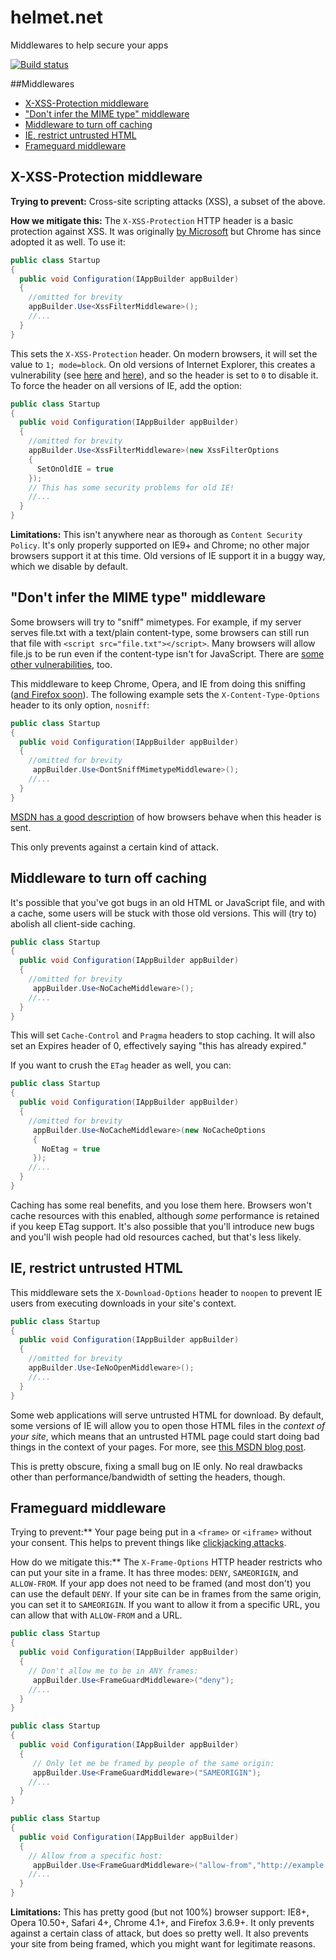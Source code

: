 # helmet.net
Middlewares to help secure your apps

[![Build status](https://ci.appveyor.com/api/projects/status/032t00oscffq1jmd?svg=true)](https://ci.appveyor.com/project/ziyasal/helmet-net)

##Middlewares

* [X-XSS-Protection middleware](#x-xss-protection-middleware)
* ["Don't infer the MIME type" middleware](#dont-infer-the-mime-type-middleware)
* [Middleware to turn off caching](#middleware-to-turn-off-caching)
* [IE, restrict untrusted HTML](#ie-restrict-untrusted-html)
* [Frameguard middleware](#frameguard-middleware)


## X-XSS-Protection middleware

**Trying to prevent:** Cross-site scripting attacks (XSS), a subset of the above.

**How we mitigate this:** The ```X-XSS-Protection``` HTTP header is a basic protection against XSS. It was originally [by Microsoft](http://blogs.msdn.com/b/ieinternals/archive/2011/01/31/controlling-the-internet-explorer-xss-filter-with-the-x-xss-protection-http-header.aspx) but Chrome has since adopted it as well. To use it:

```csharp
public class Startup
{
  public void Configuration(IAppBuilder appBuilder)
  {
    //omitted for brevity
    appBuilder.Use<XssFilterMiddleware>();
    //...
  }
}
```

This sets the ```X-XSS-Protection``` header. On modern browsers, it will set the value to ```1; mode=block```. On old versions of Internet Explorer, this creates a vulnerability (see [here](http://hackademix.net/2009/11/21/ies-xss-filter-creates-xss-vulnerabilities/) and [here](http://technet.microsoft.com/en-us/security/bulletin/MS10-002)), and so the header is set to ```0``` to disable it. To force the header on all versions of IE, add the option:

```csharp
public class Startup
{
  public void Configuration(IAppBuilder appBuilder)
  {
    //omitted for brevity
    appBuilder.Use<XssFilterMiddleware>(new XssFilterOptions
    {
      SetOnOldIE = true
    });
    // This has some security problems for old IE!
    //...
  }
}

```

**Limitations:** This isn't anywhere near as thorough as ```Content Security Policy```. It's only properly supported on IE9+ and Chrome; no other major browsers support it at this time. Old versions of IE support it in a buggy way, which we disable by default.


## "Don't infer the MIME type" middleware
Some browsers will try to "sniff" mimetypes. For example, if my server serves file.txt with a text/plain content-type, some browsers can still run that file with ```<script src="file.txt"></script>```. Many browsers will allow file.js to be run even if the content-type isn't for JavaScript. There are [some other vulnerabilities](https://miki.it/blog/2014/7/8/abusing-jsonp-with-rosetta-flash/), too.

This middleware to keep Chrome, Opera, and IE from doing this sniffing ([and Firefox soon](https://bugzilla.mozilla.org/show_bug.cgi?id=471020)). The following example sets the ```X-Content-Type-Options``` header to its only option, ```nosniff```:

```csharp
public class Startup
{
  public void Configuration(IAppBuilder appBuilder)
  {
    //omitted for brevity
     appBuilder.Use<DontSniffMimetypeMiddleware>();
    //...
  }
}
```

[MSDN has a good description](https://msdn.microsoft.com/en-us/library/gg622941(v=vs.85).aspx) of how browsers behave when this header is sent.

This only prevents against a certain kind of attack.


## Middleware to turn off caching

It's possible that you've got bugs in an old HTML or JavaScript file, and with a cache, some users will be stuck with those old versions. This will (try to) abolish all client-side caching.
```csharp
public class Startup
{
  public void Configuration(IAppBuilder appBuilder)
  {
    //omitted for brevity
     appBuilder.Use<NoCacheMiddleware>();
    //...
  }
}
```
This will set ```Cache-Control``` and ```Pragma``` headers to stop caching. It will also set an Expires header of 0, effectively saying "this has already expired."

If you want to crush the ```ETag``` header as well, you can:
```csharp
public class Startup
{
  public void Configuration(IAppBuilder appBuilder)
  {
    //omitted for brevity
     appBuilder.Use<NoCacheMiddleware>(new NoCacheOptions 
     { 
       NoEtag = true 
     });
    //...
  }
}
```
Caching has some real benefits, and you lose them here. Browsers won't cache resources with this enabled, although _some_ performance is retained if you keep ETag support. It's also possible that you'll introduce new bugs and you'll wish people had old resources cached, but that's less likely.

## IE, restrict untrusted HTML
This middleware sets the ```X-Download-Options``` header to ```noopen``` to prevent IE users from executing downloads in your site's context.

```csharp
public class Startup
{
  public void Configuration(IAppBuilder appBuilder)
  {
    //omitted for brevity
    appBuilder.Use<IeNoOpenMiddleware>();
    //...
  }
}
```

Some web applications will serve untrusted HTML for download. By default, some versions of IE will allow you to open those HTML files in the _context of your site_, which means that an untrusted HTML page could start doing bad things in the context of your pages. For more, see [this MSDN blog post](http://blogs.msdn.com/b/ie/archive/2008/07/02/ie8-security-part-v-comprehensive-protection.aspx).

This is pretty obscure, fixing a small bug on IE only. No real drawbacks other than performance/bandwidth of setting the headers, though.

## Frameguard middleware

Trying to prevent:** Your page being put in a `<frame>` or `<iframe>` without your consent. This helps to prevent things like [clickjacking attacks](https://en.wikipedia.org/wiki/Clickjacking).

How do we mitigate this:** The `X-Frame-Options` HTTP header restricts who can put your site in a frame. It has three modes: `DENY`, `SAMEORIGIN`, and `ALLOW-FROM`. If your app does not need to be framed (and most don't) you can use the default `DENY`. If your site can be in frames from the same origin, you can set it to `SAMEORIGIN`. If you want to allow it from a specific URL, you can allow that with `ALLOW-FROM` and a URL.

```csharp
public class Startup
{
  public void Configuration(IAppBuilder appBuilder)
  {
    // Don't allow me to be in ANY frames:
     appBuilder.Use<FrameGuardMiddleware>("deny");
    //...
  }
}
```

```csharp
public class Startup
{
  public void Configuration(IAppBuilder appBuilder)
  {
     // Only let me be framed by people of the same origin:
     appBuilder.Use<FrameGuardMiddleware>("SAMEORIGIN");
    //...
  }
}
```

```csharp
public class Startup
{
  public void Configuration(IAppBuilder appBuilder)
  {
    // Allow from a specific host:
     appBuilder.Use<FrameGuardMiddleware>("allow-from","http://example.com");
    //...
  }
}
```

**Limitations:** This has pretty good (but not 100%) browser support: IE8+, Opera 10.50+, Safari 4+, Chrome 4.1+, and Firefox 3.6.9+. It only prevents against a certain class of attack, but does so pretty well. It also prevents your site from being framed, which you might want for legitimate reasons.